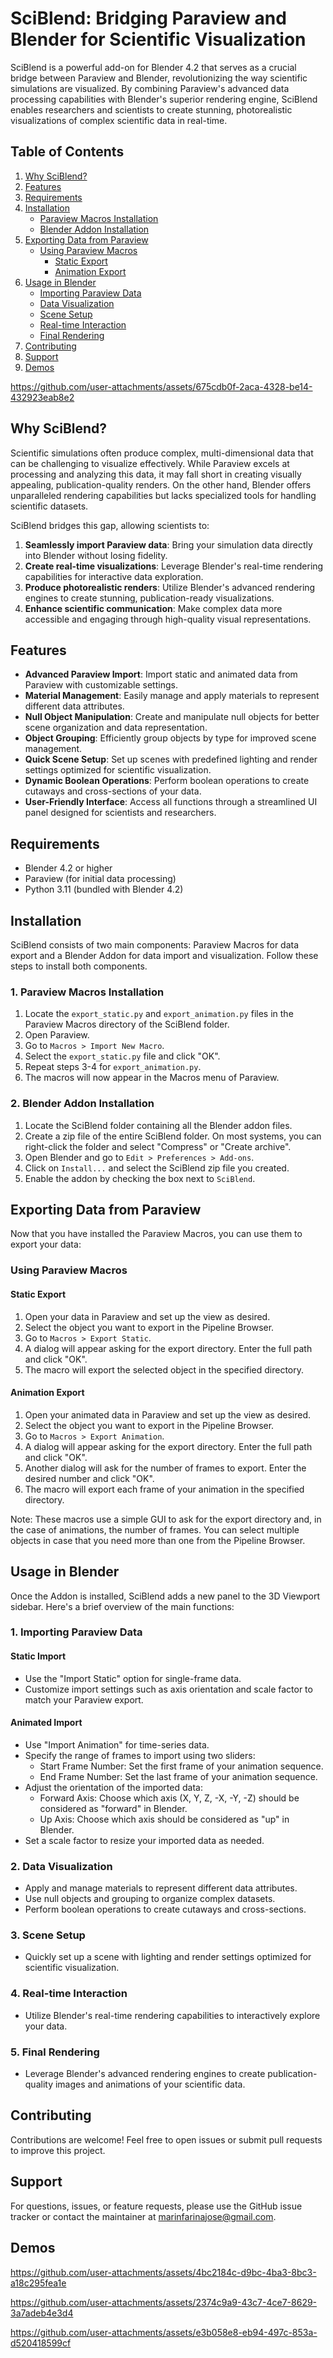# SciBlend: Bridging Paraview and Blender for Scientific Visualization

SciBlend is a powerful add-on for Blender 4.2 that serves as a crucial bridge between Paraview and Blender, revolutionizing the way scientific simulations are visualized. By combining Paraview's advanced data processing capabilities with Blender's superior rendering engine, SciBlend enables researchers and scientists to create stunning, photorealistic visualizations of complex scientific data in real-time.

## Table of Contents

1. [Why SciBlend?](#why-sciblend)
2. [Features](#features)
3. [Requirements](#requirements)
4. [Installation](#installation)
   - [Paraview Macros Installation](#1-paraview-macros-installation)
   - [Blender Addon Installation](#2-blender-addon-installation)
5. [Exporting Data from Paraview](#exporting-data-from-paraview)
   - [Using Paraview Macros](#using-paraview-macros)
     - [Static Export](#static-export)
     - [Animation Export](#animation-export)
6. [Usage in Blender](#usage-in-blender)
   - [Importing Paraview Data](#1-importing-paraview-data)
   - [Data Visualization](#2-data-visualization)
   - [Scene Setup](#3-scene-setup)
   - [Real-time Interaction](#4-real-time-interaction)
   - [Final Rendering](#5-final-rendering)
7. [Contributing](#contributing)
8. [Support](#support)
9. [Demos](#demos)


https://github.com/user-attachments/assets/675cdb0f-2aca-4328-be14-432923eab8e2

## Why SciBlend?

Scientific simulations often produce complex, multi-dimensional data that can be challenging to visualize effectively. While Paraview excels at processing and analyzing this data, it may fall short in creating visually appealing, publication-quality renders. On the other hand, Blender offers unparalleled rendering capabilities but lacks specialized tools for handling scientific datasets.

SciBlend bridges this gap, allowing scientists to:

1. **Seamlessly import Paraview data**: Bring your simulation data directly into Blender without losing fidelity.
2. **Create real-time visualizations**: Leverage Blender's real-time rendering capabilities for interactive data exploration.
3. **Produce photorealistic renders**: Utilize Blender's advanced rendering engines to create stunning, publication-ready visualizations.
4. **Enhance scientific communication**: Make complex data more accessible and engaging through high-quality visual representations.

## Features

- **Advanced Paraview Import**: Import static and animated data from Paraview with customizable settings.
- **Material Management**: Easily manage and apply materials to represent different data attributes.
- **Null Object Manipulation**: Create and manipulate null objects for better scene organization and data representation.
- **Object Grouping**: Efficiently group objects by type for improved scene management.
- **Quick Scene Setup**: Set up scenes with predefined lighting and render settings optimized for scientific visualization.
- **Dynamic Boolean Operations**: Perform boolean operations to create cutaways and cross-sections of your data.
- **User-Friendly Interface**: Access all functions through a streamlined UI panel designed for scientists and researchers.

## Requirements

- Blender 4.2 or higher
- Paraview (for initial data processing)
- Python 3.11 (bundled with Blender 4.2)

## Installation

SciBlend consists of two main components: Paraview Macros for data export and a Blender Addon for data import and visualization. Follow these steps to install both components.

### 1. Paraview Macros Installation

1. Locate the `export_static.py` and `export_animation.py` files in the Paraview Macros directory of the SciBlend folder.
2. Open Paraview.
3. Go to `Macros > Import New Macro`.
4. Select the `export_static.py` file and click "OK".
5. Repeat steps 3-4 for `export_animation.py`.
6. The macros will now appear in the Macros menu of Paraview.

### 2. Blender Addon Installation

1. Locate the SciBlend folder containing all the Blender addon files.
2. Create a zip file of the entire SciBlend folder. On most systems, you can right-click the folder and select "Compress" or "Create archive".
3. Open Blender and go to `Edit > Preferences > Add-ons`.
4. Click on `Install...` and select the SciBlend zip file you created.
5. Enable the addon by checking the box next to `SciBlend`.

## Exporting Data from Paraview

Now that you have installed the Paraview Macros, you can use them to export your data:

### Using Paraview Macros

#### Static Export

1. Open your data in Paraview and set up the view as desired.
2. Select the object you want to export in the Pipeline Browser.
3. Go to `Macros > Export Static`.
4. A dialog will appear asking for the export directory. Enter the full path and click "OK".
5. The macro will export the selected object in the specified directory.

#### Animation Export

1. Open your animated data in Paraview and set up the view as desired.
2. Select the object you want to export in the Pipeline Browser.
3. Go to `Macros > Export Animation`.
4. A dialog will appear asking for the export directory. Enter the full path and click "OK".
5. Another dialog will ask for the number of frames to export. Enter the desired number and click "OK".
6. The macro will export each frame of your animation in the specified directory.

Note: These macros use a simple GUI to ask for the export directory and, in the case of animations, the number of frames. You can select multiple objects in case that you need more than one from the Pipeline Browser.

## Usage in Blender

Once the Addon is installed, SciBlend adds a new panel to the 3D Viewport sidebar. Here's a brief overview of the main functions:

### 1. Importing Paraview Data

#### Static Import
- Use the "Import Static" option for single-frame data.
- Customize import settings such as axis orientation and scale factor to match your Paraview export.

#### Animated Import
- Use "Import Animation" for time-series data.
- Specify the range of frames to import using two sliders:
  - Start Frame Number: Set the first frame of your animation sequence.
  - End Frame Number: Set the last frame of your animation sequence.
- Adjust the orientation of the imported data:
  - Forward Axis: Choose which axis (X, Y, Z, -X, -Y, -Z) should be considered as "forward" in Blender.
  - Up Axis: Choose which axis should be considered as "up" in Blender.
- Set a scale factor to resize your imported data as needed.

### 2. Data Visualization

- Apply and manage materials to represent different data attributes.
- Use null objects and grouping to organize complex datasets.
- Perform boolean operations to create cutaways and cross-sections.

### 3. Scene Setup

- Quickly set up a scene with lighting and render settings optimized for scientific visualization.

### 4. Real-time Interaction

- Utilize Blender's real-time rendering capabilities to interactively explore your data.

### 5. Final Rendering

- Leverage Blender's advanced rendering engines to create publication-quality images and animations of your scientific data.

## Contributing

Contributions are welcome! Feel free to open issues or submit pull requests to improve this project.

## Support

For questions, issues, or feature requests, please use the GitHub issue tracker or contact the maintainer at marinfarinajose@gmail.com.

## Demos

https://github.com/user-attachments/assets/4bc2184c-d9bc-4ba3-8bc3-a18c295fea1e


https://github.com/user-attachments/assets/2374c9a9-43c7-4ce7-8629-3a7adeb4e3d4


https://github.com/user-attachments/assets/e3b058e8-eb94-497c-853a-d520418599cf